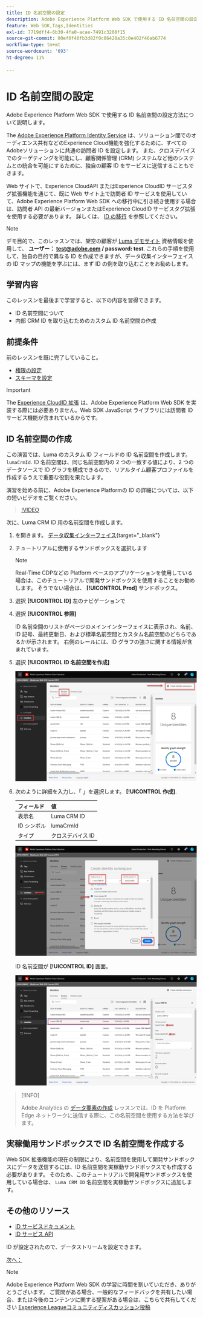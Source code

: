 ```yaml
---
title: ID 名前空間の設定
description: Adobe Experience Platform Web SDK で使用する ID 名前空間の設定方法について説明します。 このレッスンは、「 Adobe Experience Cloudと Web SDK の実装」チュートリアルの一部です。
feature: Web SDK,Tags,Identities
exl-id: 7719dff4-6b30-4fa0-acae-7491c3208f15
source-git-commit: 00ef0f40fb3d82f0c06428a35c0e402f46ab6774
workflow-type: tm+mt
source-wordcount: '693'
ht-degree: 11%

---
```


# ID 名前空間の設定

Adobe Experience Platform Web SDK で使用する ID 名前空間の設定方法について説明します。

The [Adobe Experience Platform Identity Service](https://experienceleague.adobe.com/docs/id-service/using/home.html?lang=ja) は、ソリューション間でのオーディエンス共有などのExperience Cloud機能を強化するために、すべてのAdobeソリューションに共通の訪問者 ID を設定します。 また、クロスデバイスでのターゲティングを可能にし、顧客関係管理 (CRM) システムなど他のシステムとの統合を可能にするために、独自の顧客 ID をサービスに送信することもできます。

Web サイトで、Experience CloudAPI またはExperience CloudID サービスタグ拡張機能を通じて、既に Web サイト上で訪問者 ID サービスを使用していて、Adobe Experience Platform Web SDK への移行中に引き続き使用する場合は、訪問者 API の最新バージョンまたはExperience CloudID サービスタグ拡張を使用する必要があります。 詳しくは、 [ID の移行](https://experienceleague.adobe.com/docs/experience-platform/edge/identity/overview.html?lang=en) を参照してください。

>[!NOTE]
>
> デモ目的で、このレッスンでは、架空の顧客が [Luma デモサイト](https://luma.enablementadobe.com/content/luma/us/en.html) 資格情報を使用して、 **ユーザー： test@adobe.com / password: test**. これらの手順を使用して、独自の目的で異なる ID を作成できますが、データ収集インターフェイスの ID マップの機能を学ぶには、まず ID の例を取り込むことをお勧めします。

## 学習内容

このレッスンを最後まで学習すると、以下の内容を習得できます。

* ID 名前空間について
* 内部 CRM ID を取り込むためのカスタム ID 名前空間の作成


## 前提条件

前のレッスンを既に完了していること。

* [権限の設定](configure-permissions.md)
* [スキーマを設定](configure-schemas.md)

>[!IMPORTANT]
>
>The [Experience CloudID 拡張](https://exchange.adobe.com/experiencecloud.details.100160.adobe-experience-cloud-id-launch-extension.html) は、Adobe Experience Platform Web SDK を実装する際には必要ありません。Web SDK JavaScript ライブラリには訪問者 ID サービス機能が含まれているからです。

## ID 名前空間の作成

この演習では、Luma のカスタム ID フィールドの ID 名前空間を作成します。 `lumaCrmId`. ID 名前空間は、同じ名前空間内の 2 つの一致する値により、2 つのデータソースで ID グラフを構成できるので、リアルタイム顧客プロファイルを作成するうえで重要な役割を果たします。

演習を始める前に、Adobe Experience Platformの ID の詳細については、以下の短いビデオをご覧ください。
>[!VIDEO](https://video.tv.adobe.com/v/27841?learn=on)

次に、Luma CRM ID 用の名前空間を作成します。

1. を開きます。 [データ収集インターフェイス](https://launch.adobe.com/){target="_blank"}
1. チュートリアルに使用するサンドボックスを選択します

   >[!NOTE]
   >
   >Real-Time CDPなどの Platform ベースのアプリケーションを使用している場合は、このチュートリアルで開発サンドボックスを使用することをお勧めします。 そうでない場合は、 **[!UICONTROL Prod]** サンドボックス。

1. 選択 **[!UICONTROL ID]** 左のナビゲーションで
1. 選択 **[!UICONTROL 参照]**

   ID 名前空間のリストがページのメインインターフェイスに表示され、名前、ID 記号、最終更新日、および標準名前空間とカスタム名前空間のどちらであるかが示されます。 右側のレールには、ID グラフの強さに関する情報が含まれています。

1. 選択 **[!UICONTROL ID 名前空間を作成]**

   ![ID を表示](assets/configure-identities-screen.png)

1. 次のように詳細を入力し、「 」を選択します。 **[!UICONTROL 作成]**.

   | フィールド | 値 |
   |---------------|-----------|
   | 表示名 | Luma CRM ID |
   | ID シンボル | lumaCrmId |
   | タイプ | クロスデバイス ID |


   ![名前空間の作成](assets/identities-create-namespace.png)


   ID 名前空間が **[!UICONTROL ID]** 画面。

   ![名前空間の作成](assets/configure-identities-namespace-lumaCrmId.png)


>[!INFO]
>
> Adobe Analytics の [データ要素の作成](create-data-elements.md) レッスンでは、ID を Platform Edge ネットワークに送信する際に、この名前空間を使用する方法を学びます。

## 実稼働用サンドボックスで ID 名前空間を作成する

Web SDK 拡張機能の現在の制限により、名前空間を使用して開発サンドボックスにデータを送信するには、ID 名前空間を実稼動サンドボックスでも作成する必要があります。 そのため、このチュートリアルで開発用サンドボックスを使用している場合は、 `Luma CRM ID` 名前空間を実稼動サンドボックスに追加します。

## その他のリソース

* [ID サービスドキュメント](https://experienceleague.adobe.com/docs/experience-platform/identity/home.html?lang=ja)
* [ID サービス API](https://www.adobe.io/experience-platform-apis/references/identity-service/)

ID が設定されたので、データストリームを設定できます。

[次へ： ](configure-datastream.md)

>[!NOTE]
>
>Adobe Experience Platform Web SDK の学習に時間を割いていただき、ありがとうございます。 ご質問がある場合、一般的なフィードバックを共有したい場合、または今後のコンテンツに関する提案がある場合は、こちらで共有してください [Experience Leagueコミュニティディスカッション投稿](https://experienceleaguecommunities.adobe.com/t5/adobe-experience-platform-launch/tutorial-discussion-implement-adobe-experience-cloud-with-web/td-p/444996)
